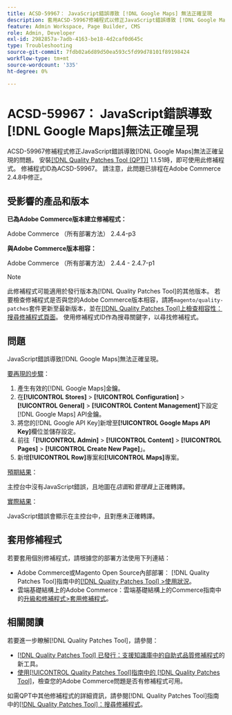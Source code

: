 ```yaml
---
title: ACSD-59967： JavaScript錯誤導致 [!DNL Google Maps] 無法正確呈現
description: 套用ACSD-59967修補程式以修正JavaScript錯誤導致 [!DNL Google Maps] 無法正確呈現的Adobe Commerce問題。
feature: Admin Workspace, Page Builder, CMS
role: Admin, Developer
exl-id: 2982857a-7adb-4163-be18-4d2caf0d645c
type: Troubleshooting
source-git-commit: 7fdb02a6d89d50ea593c5fd99d78101f89198424
workflow-type: tm+mt
source-wordcount: '335'
ht-degree: 0%

---
```


# ACSD-59967： JavaScript錯誤導致[!DNL Google Maps]無法正確呈現

ACSD-59967修補程式修正JavaScript錯誤導致[!DNL Google Maps]無法正確呈現的問題。 安裝[[!DNL Quality Patches Tool (QPT)]](https://experienceleague.adobe.com/en/docs/commerce-operations/tools/quality-patches-tool/quality-patches-tool-to-self-serve-quality-patches) 1.1.51時，即可使用此修補程式。 修補程式ID為ACSD-59967。 請注意，此問題已排程在Adobe Commerce 2.4.8中修正。

## 受影響的產品和版本

**已為Adobe Commerce版本建立修補程式：**

Adobe Commerce （所有部署方法） 2.4.4-p3

**與Adobe Commerce版本相容：**

Adobe Commerce （所有部署方法） 2.4.4 - 2.4.7-p1

>[!NOTE]
>
>此修補程式可能適用於發行版本為[!DNL Quality Patches Tool]的其他版本。 若要檢查修補程式是否與您的Adobe Commerce版本相容，請將`magento/quality-patches`套件更新至最新版本，並在[[!DNL Quality Patches Tool]上檢查相容性：搜尋修補程式頁面](https://experienceleague.adobe.com/tools/commerce-quality-patches/index.html)。 使用修補程式ID作為搜尋關鍵字，以尋找修補程式。

## 問題

JavaScript錯誤導致[!DNL Google Maps]無法正確呈現。

<u>要再現的步驟</u>：

1. 產生有效的[!DNL Google Maps]金鑰。
1. 在&#x200B;**[!UICONTROL Stores]** > **[!UICONTROL Configuration]** > **[!UICONTROL General]** > **[!UICONTROL Content Management]**&#x200B;下設定[!DNL Google Maps] API金鑰。
1. 將您的[!DNL Google API Key]新增至&#x200B;**[!UICONTROL Google Maps API Key]**&#x200B;欄位並儲存設定。
1. 前往「**[!UICONTROL Admin]** > **[!UICONTROL Content]** > **[!UICONTROL Pages]** > **[!UICONTROL Create New Page]**」。
1. 新增&#x200B;**[!UICONTROL Row]**&#x200B;專案和&#x200B;**[!UICONTROL Maps]**&#x200B;專案。

<u>預期結果</u>：

主控台中沒有JavaScript錯誤，且地圖在&#x200B;*店面*&#x200B;和&#x200B;*管理員*&#x200B;上正確轉譯。

<u>實際結果</u>：

JavaScript錯誤會顯示在主控台中，且對應未正確轉譯。

## 套用修補程式

若要套用個別修補程式，請根據您的部署方法使用下列連結：

* Adobe Commerce或Magento Open Source內部部署： [!DNL Quality Patches Tool]指南中的[[!DNL Quality Patches Tool] >使用狀況](/help/tools/quality-patches-tool/usage.md)。
* 雲端基礎結構上的Adobe Commerce：雲端基礎結構上的Commerce指南中的[升級和修補程式>套用修補程式](https://experienceleague.adobe.com/docs/commerce-cloud-service/user-guide/develop/upgrade/apply-patches.html)。

## 相關閱讀

若要進一步瞭解[!DNL Quality Patches Tool]，請參閱：

* [[!DNL Quality Patches Tool] 已發行：支援知識庫中的自助式品質修補程式](https://experienceleague.adobe.com/en/docs/commerce-operations/tools/quality-patches-tool/quality-patches-tool-to-self-serve-quality-patches)的新工具。
* [使用[!UICONTROL Quality Patches Tool]指南中的 [!DNL Quality Patches Tool]](/help/tools/quality-patches-tool/patches-available-in-qpt/check-patch-for-magento-issue-with-magento-quality-patches.md)，檢查您的Adobe Commerce問題是否有修補程式可用。


如需QPT中其他修補程式的詳細資訊，請參閱[!DNL Quality Patches Tool]指南中的[[!DNL Quality Patches Tool]：搜尋修補程式](https://experienceleague.adobe.com/tools/commerce-quality-patches/index.html)。
